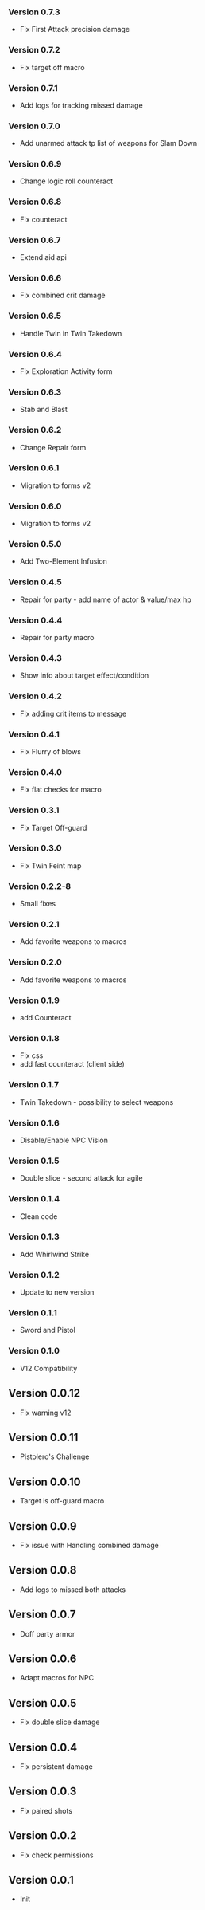 ### Version 0.7.3
- Fix First Attack precision damage

### Version 0.7.2
- Fix target off macro

### Version 0.7.1
- Add logs for tracking missed damage

### Version 0.7.0
- Add unarmed attack tp list of weapons for Slam Down

### Version 0.6.9
- Change logic roll counteract

### Version 0.6.8
- Fix counteract

### Version 0.6.7
- Extend aid api

### Version 0.6.6
- Fix combined crit damage

### Version 0.6.5
- Handle Twin in Twin Takedown

### Version 0.6.4
- Fix Exploration Activity form

### Version 0.6.3
- Stab and Blast

### Version 0.6.2
- Change Repair form

### Version 0.6.1
- Migration to forms v2

### Version 0.6.0
- Migration to forms v2

### Version 0.5.0
- Add Two-Element Infusion

### Version 0.4.5
- Repair for party - add name of actor & value/max hp

### Version 0.4.4
- Repair for party macro

### Version 0.4.3
- Show info about target effect/condition

### Version 0.4.2
- Fix adding crit items to message

### Version 0.4.1
- Fix Flurry of blows

### Version 0.4.0
- Fix flat checks for macro

### Version 0.3.1
- Fix Target Off-guard

### Version 0.3.0
- Fix Twin Feint map

### Version 0.2.2-8
- Small fixes

### Version 0.2.1
- Add favorite weapons to macros

### Version 0.2.0
- Add favorite weapons to macros

### Version 0.1.9
- add Counteract

### Version 0.1.8
- Fix css
- add fast counteract (client side)

### Version 0.1.7
- Twin Takedown - possibility to select weapons

### Version 0.1.6
- Disable/Enable NPC Vision

### Version 0.1.5
- Double slice - second attack for agile

### Version 0.1.4
- Clean code

### Version 0.1.3
- Add Whirlwind Strike

### Version 0.1.2
- Update to new version

### Version 0.1.1
- Sword and Pistol

### Version 0.1.0
- V12 Compatibility

## Version 0.0.12
- Fix warning v12 

## Version 0.0.11
- Pistolero's Challenge

## Version 0.0.10
- Target is off-guard macro

## Version 0.0.9
- Fix issue with Handling combined damage

## Version 0.0.8
- Add logs to missed both attacks

## Version 0.0.7
- Doff party armor

## Version 0.0.6
- Adapt macros for NPC

## Version 0.0.5
- Fix double slice damage

## Version 0.0.4
- Fix persistent damage

## Version 0.0.3
- Fix paired shots

## Version 0.0.2
- Fix check permissions

## Version 0.0.1
- Init